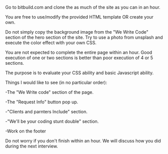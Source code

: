 Go to bitbuild.com and clone the as much of the site as you can in an hour.

You are free to use/modify the provided HTML template OR create your own.

Do not simply copy the background image from the "We Write Code" section of the hero section of the site. Try to use a photo from unsplash and execute the color effect with your own CSS.

You are not expected to complete the entire page within an hour. Good execution of one or two sections is better than poor execution of 4 or 5 sections.

The purpose is to evaluate your CSS ability and basic Javascript ability.

Things I would like to see (in no particular order):

-The "We Write code" section of the page.

-The "Request Info" button pop up.

-"Clients and parnters Include" section.

-"We'll be your coding stunt double" section.

-Work on the footer

Do not worry if you don't finish within an hour. We will discuss how you did during the next interview.
